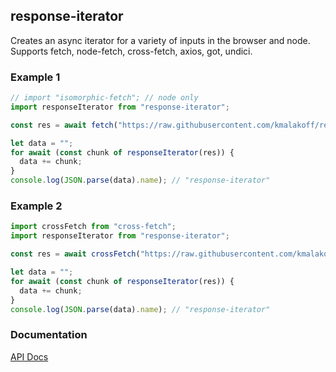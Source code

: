## response-iterator

Creates an async iterator for a variety of inputs in the browser and node. Supports fetch, node-fetch, cross-fetch, axios, got, undici.

### Example 1

```typescript
// import "isomorphic-fetch"; // node only
import responseIterator from "response-iterator";

const res = await fetch("https://raw.githubusercontent.com/kmalakoff/response-iterator/master/package.json");

let data = "";
for await (const chunk of responseIterator(res)) {
  data += chunk;
}
console.log(JSON.parse(data).name); // "response-iterator"
```

### Example 2

```typescript
import crossFetch from "cross-fetch";
import responseIterator from "response-iterator";

const res = await crossFetch("https://raw.githubusercontent.com/kmalakoff/response-iterator/master/package.json");

let data = "";
for await (const chunk of responseIterator(res)) {
  data += chunk;
}
console.log(JSON.parse(data).name); // "response-iterator"
```

### Documentation

[API Docs](https://kmalakoff.github.io/response-iterator/)
